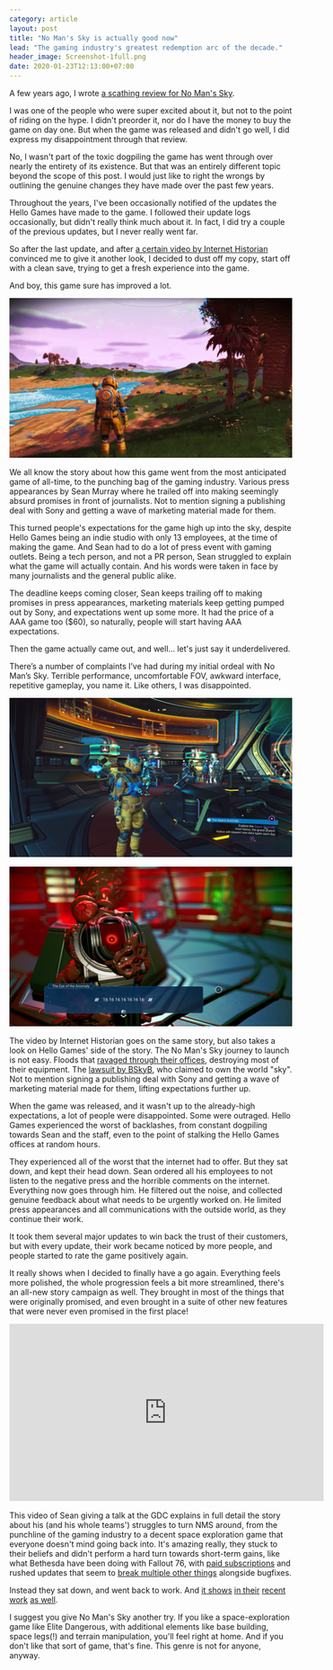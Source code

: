```yaml
---
category: article
layout: post
title: "No Man's Sky is actually good now"
lead: "The gaming industry's greatest redemption arc of the decade."
header_image: Screenshot-1full.png
date: 2020-01-23T12:13:00+07:00
---
```


A few years ago, I wrote [a scathing review for No Man's Sky](https://resir014.xyz/posts/2016/10/15/open-world-space-exploration-games/).

I was one of the people who were super excited about it, but not to the point of riding on the hype. I didn't preorder it, nor do I have the money to buy the game on day one. But when the game was released and didn't go well, I did express my disappointment through that review.

No, I wasn't part of the toxic dogpiling the game has went through over nearly the entirety of its existence. But that was an entirely different topic beyond the scope of this post. I would just like to right the wrongs by outlining the genuine changes they have made over the past few years.

Throughout the years, I've been occasionally notified of the updates the Hello Games have made to the game. I followed their update logs occasionally, but didn't really think much about it. In fact, I did try a couple of the previous updates, but I never really went far.

So after the last update, and after [a certain video by Internet Historian](https://www.youtube.com/watch?v=O5BJVO3PDeQ) convinced me to give it another look, I decided to dust off my copy, start off with a clean save, trying to get a fresh experience into the game.

And boy, this game sure has improved a lot.

![20200112162010_1](./20200112162010_1.jpg)

We all know the story about how this game went from the most anticipated game of all-time, to the punching bag of the gaming industry. Various press appearances by Sean Murray where he trailed off into making seemingly absurd promises in front of journalists. Not to mention signing a publishing deal with Sony and getting a wave of marketing material made for them.

This turned people's expectations for the game high up into the sky, despite Hello Games being an indie studio with only 13 employees, at the time of making the game. And Sean had to do a lot of press event with gaming outlets. Being a tech person, and not a PR person, Sean struggled to explain what the game will actually contain. And his words were taken in face by many journalists and the general public alike.

The deadline keeps coming closer, Sean keeps trailing off to making promises in press appearances, marketing materials keep getting pumped out by Sony, and expectations went up some more. It had the price of a AAA game too (\$60), so naturally, people will start having AAA expectations.

Then the game actually came out, and well... let's just say it underdelivered.

There’s a number of complaints I’ve had during my initial ordeal with No Man’s Sky. Terrible performance, uncomfortable FOV, awkward interface, repetitive gameplay, you name it. Like others, I was disappointed.

![20200111145802_1](./20200111145802_1.jpg)

![20200111135122_1](./20200111135122_1.jpg)

The video by Internet Historian goes on the same story, but also takes a look on Hello Games' side of the story. The No Man's Sky journey to launch is not easy. Floods that [ravaged through their offices](https://www.polygon.com/2014/3/11/5487564/hello-games-flood-recovery-interview), destroying most of their equipment. The [lawsuit by BSkyB](https://www.eurogamer.net/articles/2016-06-20-no-mans-sky-studio-settles-secret-stupid-three-year-sky-lawsuit), who claimed to own the world "sky". Not to mention signing a publishing deal with Sony and getting a wave of marketing material made for them, lifting expectations further up.

When the game was released, and it wasn't up to the already-high expectations, a lot of people were disappointed. Some were outraged. Hello Games experienced the worst of backlashes, from constant dogpiling towards Sean and the staff, even to the point of stalking the Hello Games offices at random hours.

They experienced all of the worst that the internet had to offer. But they sat down, and kept their head down. Sean ordered all his employees to not listen to the negative press and the horrible comments on the internet. Everything now goes through him. He filtered out the noise, and collected genuine feedback about what needs to be urgently worked on. He limited press appearances and all communications with the outside world, as they continue their work.

It took them several major updates to win back the trust of their customers, but with every update, their work became noticed by more people, and people started to rate the game positively again.

It really shows when I decided to finally have a go again. Everything feels more polished, the whole progression feels a bit more streamlined, there's an all-new story campaign as well. They brought in most of the things that were originally promised, and even brought in a suite of other new features that were never even promised in the first place!

<iframe width="560" height="315" src="https://www.youtube-nocookie.com/embed/ewq203-TXOs" frameborder="0" allow="accelerometer; autoplay; encrypted-media; gyroscope; picture-in-picture" allowfullscreen></iframe>

This video of Sean giving a talk at the GDC explains in full detail the story about his (and his whole teams') struggles to turn NMS around, from the punchline of the gaming industry to a decent space exploration game that everyone doesn't mind going back into. It's amazing really, they stuck to their beliefs and didn't perform a hard turn towards short-term gains, like what Bethesda have been doing with Fallout 76, with [paid subscriptions](https://falloutfirst.com/) and rushed updates that seem to [break multiple other things](https://www.youtube.com/watch?v=jliDdSFYGqI) alongside bugfixes.

Instead they sat down, and went back to work. And [it shows](https://www.nomanssky.com/atlas-rises-update) [in their](https://www.nomanssky.com/next-update/) [recent work](https://www.nomanssky.com/beyond-update/) [as well](https://www.nomanssky.com/synthesis-update/).

I suggest you give No Man's Sky another try. If you like a space-exploration game like Elite Dangerous, with additional elements like base building, space legs(!) and terrain manipulation, you'll feel right at home. And if you don't like that sort of game, that's fine. This genre is not for anyone, anyway.
